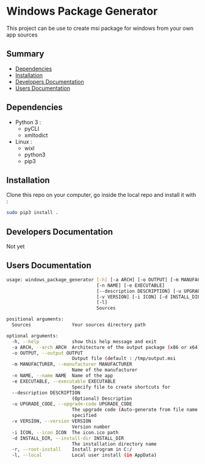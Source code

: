 # Windows Package Generator

This project can be use to create msi package for windows from your own app sources 


## Summary

* [Dependencies](#dependencies)
* [Installation](#installation)
* [Developers Documentation](#developers-documentation)
* [Users Documentation](#users-documentation)

## Dependencies

- Python 3 :
  - pyCLI
  - xmltodict
- Linux :
  - wixl
  - python3
  - pip3

## Installation

Clone this repo on your computer, go inside the local repo and install it with :
```bash
sudo pip3 install .
```

## Developers Documentation

Not yet

## Users Documentation


```bash
usage: windows_package_generator [-h] [-a ARCH] [-o OUTPUT] [-m MANUFACTURER]
                                 [-n NAME] [-e EXECUTABLE]
                                 [--description DESCRIPTION] [-u UPGRADE_CODE]
                                 [-v VERSION] [-i ICON] [-d INSTALL_DIR] [-r]
                                 [-l]
                                 Sources

positional arguments:
  Sources               Your sources directory path

optional arguments:
  -h, --help            show this help message and exit
  -a ARCH, --arch ARCH  Architecture of the output package (x86 or x64)
  -o OUTPUT, --output OUTPUT
                        Output file (default : /tmp/output.msi
  -m MANUFACTURER, --manufacturer MANUFACTURER
                        Name of the manufacturer
  -n NAME, --name NAME  Name of the app
  -e EXECUTABLE, --executable EXECUTABLE
                        Specify file to create shortcuts for
  --description DESCRIPTION
                        (Optional) Description
  -u UPGRADE_CODE, --upgrade-code UPGRADE_CODE
                        The upgrade code (Auto-generate from file name if not
                        specified
  -v VERSION, --version VERSION
                        Version number
  -i ICON, --icon ICON  The icon.ico path
  -d INSTALL_DIR, --install-dir INSTALL_DIR
                        The installation directory name
  -r, --root-install    Install program in C:/
  -l, --local           Local user install (in AppData)
```
